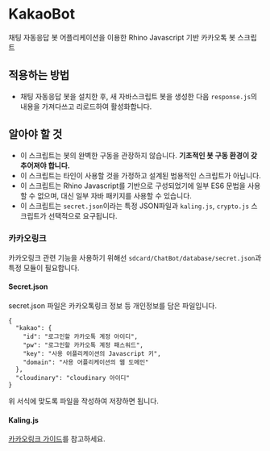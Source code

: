# KakaoBot
채팅 자동응답 봇 어플리케이션을 이용한 Rhino Javascript 기반 카카오톡 봇 스크립트


## 적용하는 방법
* 채팅 자동응답 봇을 설치한 후, 새 자바스크립트 봇을 생성한 다음 `response.js`의 내용을 가져다쓰고 리로드하여 활성화합니다.


## 알아야 할 것
* 이 스크립트는 봇의 완벽한 구동을 관장하지 않습니다. **기초적인 봇 구동 환경이 갖추어져야 합니다.** 
* 이 스크립트는 타인이 사용할 것을 가정하고 설계된 범용적인 스크립트가 아닙니다.
* 이 스크립트는 Rhino Javascript를 기반으로 구성되었기에 일부 ES6 문법을 사용할 수 없으며, 대신 일부 자바 패키지를 사용할 수 있습니다.
* 이 스크립트는 `secret.json`이라는 특정 JSON파일과 `kaling.js`, `crypto.js` 스크립트가 선택적으로 요구됩니다.

### 카카오링크
카카오링크 관련 기능을 사용하기 위해선 `sdcard/ChatBot/database/secret.json`과 특정 모듈이 필요합니다. 

#### Secret.json
secret.json 파일은 카카오톡링크 정보 등 개인정보를 담은 파일입니다.
```
{
  "kakao": {
    "id": "로그인할 카카오톡 계정 아이디",
    "pw": "로그인할 카카오톡 계정 패스워드",
    "key": "사용 어플리케이션의 Javascript 키",
    "domain": "사용 어플리케이션의 웹 도메인"
  },
  "cloudinary": "cloudinary 아이디"
}
```
위 서식에 맞도록 파일을 작성하여 저장하면 됩니다.

#### Kaling.js
[카카오링크 가이드](https://darktornado.github.io/KakaoTalkBot/docs/kakaolink/kakaolink/)를 참고하세요.

